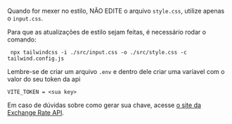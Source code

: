 Quando for mexer no estilo, NÃO EDITE o arquivo `style.css`, utilize apenas o `input.css`.

Para que as atualizações de estilo sejam feitas, é necessário rodar o comando:
```
 npx tailwindcss -i ./src/input.css -o ./src/style.css -c tailwind.config.js
```

Lembre-se de criar um arquivo `.env` e dentro dele criar uma varíavel com o valor do seu token da api

```VITE_TOKEN = <sua key>```

Em caso de dúvidas sobre como gerar sua chave, acesse [o site da Exchange Rate API](https://www.exchangerate-api.com/).
